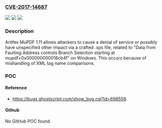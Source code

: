 ### [CVE-2017-14687](https://cve.mitre.org/cgi-bin/cvename.cgi?name=CVE-2017-14687)
![](https://img.shields.io/static/v1?label=Product&message=n%2Fa&color=blue)
![](https://img.shields.io/static/v1?label=Version&message=n%2Fa&color=blue)
![](https://img.shields.io/static/v1?label=Vulnerability&message=n%2Fa&color=brighgreen)

### Description

Artifex MuPDF 1.11 allows attackers to cause a denial of service or possibly have unspecified other impact via a crafted .xps file, related to "Data from Faulting Address controls Branch Selection starting at mupdf+0x000000000016cb4f" on Windows. This occurs because of mishandling of XML tag name comparisons.

### POC

#### Reference
- https://bugs.ghostscript.com/show_bug.cgi?id=698558

#### Github
No GitHub POC found.

